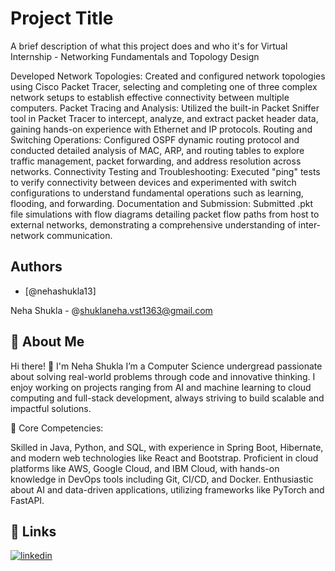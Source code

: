 
# Project Title

A brief description of what this project does and who it's for
Virtual Internship - Networking Fundamentals and Topology Design

Developed Network Topologies: Created and configured network topologies using Cisco Packet Tracer, selecting and completing one of three complex network setups to establish effective connectivity between multiple computers.
Packet Tracing and Analysis: Utilized the built-in Packet Sniffer tool in Packet Tracer to intercept, analyze, and extract packet header data, gaining hands-on experience with Ethernet and IP protocols.
Routing and Switching Operations: Configured OSPF dynamic routing protocol and conducted detailed analysis of MAC, ARP, and routing tables to explore traffic management, packet forwarding, and address resolution across networks.
Connectivity Testing and Troubleshooting: Executed "ping" tests to verify connectivity between devices and experimented with switch configurations to understand fundamental operations such as learning, flooding, and forwarding.
Documentation and Submission: Submitted .pkt file simulations with flow diagrams detailing packet flow paths from host to external networks, demonstrating a comprehensive understanding of inter-network communication.

## Authors

- [@nehashukla13]

Neha Shukla - @shuklaneha.vst1363@gmail.com
## 🚀 About Me
Hi there! 👋 I'm Neha Shukla
I’m a Computer Science undergread passionate about solving real-world problems through code and innovative thinking. I enjoy working on projects ranging from AI and machine learning to cloud computing and full-stack development, always striving to build scalable and impactful solutions.

🌟 Core Competencies:

Skilled in Java, Python, and SQL, with experience in Spring Boot, Hibernate, and modern web technologies like React and Bootstrap.
Proficient in cloud platforms like AWS, Google Cloud, and IBM Cloud, with hands-on knowledge in DevOps tools including Git, CI/CD, and Docker.
Enthusiastic about AI and data-driven applications, utilizing frameworks like PyTorch and FastAPI.


## 🔗 Links

[![linkedin](https://img.shields.io/badge/linkedin-0A66C2?style=for-the-badge&logo=linkedin&logoColor=white)](https://www.linkedin.com/in/neha-shukla13)

